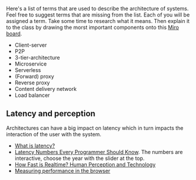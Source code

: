 Here's a list of terms that are used to describe the architecture of systems. Feel free to suggest terms that are missing from the list. Each of you will be assigned a term. Take some time to research what it means. Then explain it to the class by drawing the morst important components onto this [Miro board](https://miro.com/app/board/o9J_lXwd7Gw=/).

* Client-server
* P2P
* 3-tier-architecture
* Microservice
* Serverless
* (Forward) proxy
* Reverse proxy
* Content delivery network
* Load balancer

## Latency and perception
Architectures can have a big impact on latency which in turn impacts the interaction of the user with the system. 

* [What is latency?](https://www.cloudflare.com/learning/performance/glossary/what-is-latency/)
* [Latency Numbers Every Programmer Should Know](https://colin-scott.github.io/personal_website/research/interactive_latency.html). The numbers are interactive, choose the year with the slider at the top.
* [How Fast is Realtime? Human Perception and Technology](https://www.pubnub.com/blog/how-fast-is-realtime-human-perception-and-technology/)
* [Measuring performance in the browser](https://developer.mozilla.org/en-US/docs/Web/API/Performance/now)